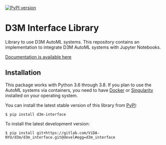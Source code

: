 [![PyPI version](https://badge.fury.io/py/d3m-interface.svg)](https://badge.fury.io/py/d3m-interface)

D3M Interface Library
=====================
Library to use D3M AutoML systems. This repository contains an implementation to integrate 
 D3M AutoML systems with Jupyter Notebooks. 

[Documentation is available here](https://d3m-interface.readthedocs.io/en/latest/)

## Installation

This package works with Python 3.6 through 3.8. If you plan to use the AutoML systems via containers, you need to 
have [Docker](https://docs.docker.com/get-docker/)  or [Singularity](https://sylabs.io/guides/3.5/user-guide/introduction.html)  installed on your operating system.

You can install the latest stable version of this library from [PyPI](https://pypi.org/project/d3m-interface/):

```
$ pip install d3m-interface
```

To install the latest development version:

```
$ pip install git+https://gitlab.com/ViDA-NYU/d3m/d3m_interface.git@devel#egg=d3m_interface
```
